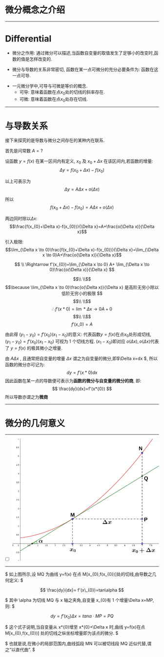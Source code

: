 # 微分概念之介绍

<hr>

# Differential

- 微分之作用: 通过微分可以描述,当函数自变量的取值发生了足够小的改变时,函数的值是怎样改变的.

- 微分与导数的关系非常密切, 函数在某一点可微分的充分必要条件为: 函数在这一点可导.

* 一元微分学中,可导与可微是等价的概念.
  - 可导: 意味着函数在点$x_{0}$处的切线的斜率存在.
  - 可微: 意味着函数在点$x_{0}$处存在切线.

<hr>  
  
  
# 与导数关系

接下来探究的是导数与微分之间存在的某种内在联系.

首先是问常数 $A=?$

设函数 $y=f(x)$ 在某一区间内有定义, $x_{0}$ 及 $x_{0}+\Delta x$ 在该区间内,若函数的增量:
$$\Delta y=f(x_{0}+\Delta x)-f(x_{0})$$

以上可表示为 $$\Delta y= A\Delta x+ o(\Delta x)$$

所以 $$f(x_{0}+\Delta x)-f(x_{0})=A\Delta x+ o(\Delta x)$$

两边同时除以$\Delta x$: $$\frac{f(x_{0}+\Delta x)-f(x_{0})}{\Delta x}=A+\frac{o(\Delta x)}{\Delta x}$$

引入极限: $$\lim_{\Delta x \to 0}\frac{f(x_{0}+\Delta x)-f(x_{0})}{\Delta x}=\lim_{\Delta x \to 0}A+\frac{o(\Delta x)}{\Delta x}$$

$$
\\
\Rightarrow f'(x_{0})=\lim_{\Delta x \to 0} A+
\lim_{\Delta x \to 0}\frac{o(\Delta x)}{\Delta x}
$$

$$\\ \\$$
$$\because \lim_{\Delta x \to 0}\frac{o(\Delta x)}{\Delta x} 是高阶无穷小除以低阶无穷小的极限 $$
$$\\ \\$$
$$\therefore f'(x*{0})=\lim*{\Delta x \to 0} A+ 0$$
$$\\ \\$$
$$f'(x\_{0})= A$$

由此得 $(y_{1}-y_{0})=f'(x_{0})(x_{1}-x_{0})$的意义: 代表函数$y=f(x)$在点$x_{0}$处形成切线, $(y_{1}-y_{0})=f'(x_{0})(x_{1}-x_{0})$ 可视为 1 个切线方程.
$(x_{1}-x_{0})$即对应 $o(\Delta x),  o(\Delta x)$代表了 $y=f(x)$ 的极其微小之增量.

由 $A \Delta x$ , 且通常把自变量的增量 $\Delta x$ 谓之为自变量的微分,即$\Delta x=dx $, 所以函数的微分亦可记为: $$ dy=f'(x*{0})dx $$
因此函数在某一点的导数便可表示为**函数的微分与自变量的微分的商**, 即: $$ \frac{dy}{dx}=f'(x*{0}) $$
所以导数亦谓之为**微商**

<hr>

# 微分的几何意义

<hr>
  
  
- [ ] ![](../assets/005.png)
  
  
<hr>  


$ 如上图所示,设 MQ 为曲线 y=f(x) 在点 M[x_{0},f(x_{0})]处的切线,由导数之几何定义: $

$$ \frac{dy}{dx}= f'(x\_{0})=tan\alpha $$

$ 其中 \alpha 为切线 MQ 与 x 轴之夹角,自变量 x\_{0}有 1 个增量\Delta x=MP, 则: $

$$dy=f'(x_{0})\Delta x=tan\alpha \cdot MP=PQ$$

$ 这个式子说明,当自变量从 x*{0}增至 x*{0}+\Delta x 时,曲线 y=f(x)在点 M[x_{0},f(x_{0})] 处的切线之纵坐标增量即为该点的微分. $

$ 也就是说,在微小的局部范围内,曲线弧段 MN 可以被切线段 MQ 近似代替,谓之“以直代曲”. $

